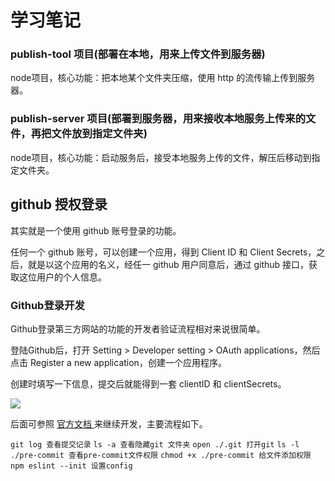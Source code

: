 # 学习笔记
 ### publish-tool 项目(部署在本地，用来上传文件到服务器)

node项目，核心功能：把本地某个文件夹压缩，使用 http 的流传输上传到服务器。

### publish-server 项目(部署到服务器，用来接收本地服务上传来的文件，再把文件放到指定文件夹)

node项目，核心功能：启动服务后，接受本地服务上传的文件，解压后移动到指定文件夹。


## github 授权登录

其实就是一个使用 github 账号登录的功能。

任何一个 github 账号，可以创建一个应用，得到 Client ID 和 Client Secrets，之后，就是以这个应用的名义，经任一 github 用户同意后，通过 github 接口，获取这位用户的个人信息。



### Github登录开发

Github登录第三方网站的功能的开发者验证流程相对来说很简单。

登陆Github后，打开 Setting > Developer setting > OAuth applications，然后点击 Register a new application，创建一个应用程序。

创建时填写一下信息，提交后就能得到一套 clientID 和 clientSecrets。

![](https://docassets.junlli.com/img/9a9862936d99d45f16a0e7770c0680de.png?x-oss-process=style/compress)

后面可参照 [官方文档 ](https://docs.github.com/en/developers/apps/authorizing-oauth-apps)来继续开发，主要流程如下。




`git log 查看提交记录`
`ls -a 查看隐藏git 文件夹`
`open ./.git 打开git`
`ls -l ./pre-commit 查看pre-commit文件权限`
`chmod +x ./pre-commit 给文件添加权限`
`npm eslint --init 设置config`

